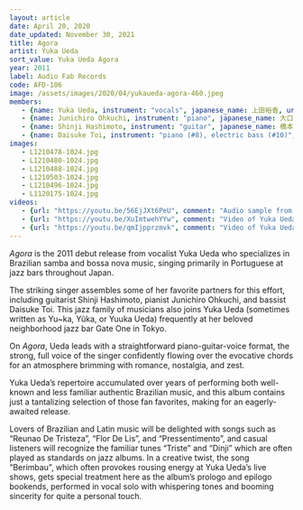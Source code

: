 ```yaml
---
layout: article
date: April 20, 2020
date_updated: November 30, 2021
title: Agora
artist: Yuka Ueda
sort_value: Yuka Ueda Agora
year: 2011
label: Audio Fab Records
code: AFD-106
image: /assets/images/2020/04/yukaueda-agora-460.jpeg
members:
   - {name: Yuka Ueda, instrument: "vocals", japanese_name: 上田裕香, url: "http://yuuka-agora.com/wp/"}
   - {name: Junichiro Ohkuchi, instrument: "piano", japanese_name: 大口純一郎}
   - {name: Shinji Hashimoto, instrument: "guitar", japanese_name: 橋本信二}
   - {name: Daisuke Toi, instrument: "piano (#8), electric bass (#10)", japanese_name: トオイダイスケ}
images:
   - L1210478-1024.jpg
   - L1210480-1024.jpg
   - L1210488-1024.jpg
   - L1210503-1024.jpg
   - L1210496-1024.jpg
   - L1120175-1024.jpg
videos: 
   - {url: "https://youtu.be/56EjJXt6PeU", comment: "Audio sample from “Flor de Lis”, the fourth track on this album"}
   - {url: "https://youtu.be/XuImtwehYYw", comment: "Video of Yuka Ueda singing “Pressentimento” live"}
   - {url: "https://youtu.be/qmIjpprzmvk", comment: "Video of Yuka Ueda singing “Triste” live"}
---
```

*Agora* is the 2011 debut release from vocalist Yuka Ueda who specializes in Brazilian samba and bossa nova music, singing primarily in Portuguese at jazz bars throughout Japan.

The striking singer assembles some of her favorite partners for this effort, including guitarist Shinji Hashimoto, pianist Junichiro Ohkuchi, and bassist Daisuke Toi. This jazz family of musicians also joins Yuka Ueda (sometimes written as Yu~ka, Yũka, or Yuuka Ueda) frequently at her beloved neighborhood jazz bar Gate One in Tokyo.

On *Agora*, Ueda leads with a straightforward piano-guitar-voice format, the strong, full voice of the singer confidently flowing over the evocative chords for an atmosphere brimming with romance, nostalgia, and zest.

Yuka Ueda’s repertoire accumulated over years of performing both well-known and less familiar authentic Brazilian music, and this album contains just a tantalizing selection of those fan favorites, making for an eagerly-awaited release.

Lovers of Brazilian and Latin music will be delighted with songs such as “Reunao De Tristeza”, “Flor De Lis”, and “Pressentimento”, and casual listeners will recognize the familiar tunes “Triste” and “Dinji” which are often played as standards on jazz albums. In a creative twist, the song “Berimbau”, which often provokes rousing energy at Yuka Ueda’s live shows, gets special treatment here as the album’s prologo and epilogo bookends, performed in vocal solo with whispering tones and booming sincerity for quite a personal touch.

